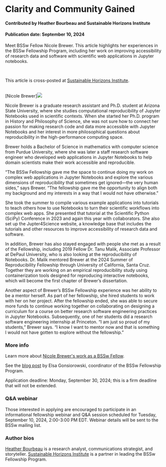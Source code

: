 # Clarity and Community Gained

#### Contributed by Heather Bourbeau and Sustainable Horizons Institute

#### Publication date: September 10, 2024

Meet BSSw Fellow Nicole Brewer.  This article highlights her experiences in the BSSw Fellowship Program, 
including her work on improving accessibility of research data and software with scientific web applications in Jupyter notebooks.  

<br>

This article is cross-posted at [Sustainable Horizons Institute](https://shinstitute.org/clarity-and-community-gained/).

<br>
[Nicole Brewer]<img src='../../images/People_2023_F_Brewer.png' class='logo' />

<br>

Nicole Brewer is a graduate research assistant and Ph.D. student at Arizona State University, where she studies computational reproducibility of Jupyter Notebooks used in scientific contexts. When she started her Ph.D. program in History and Philosophy of Science, she was not sure how to connect her passion for making research code and data more accessible with Jupyter Notebooks and her interest in more philosophical questions about reproducibility in the high-performance computing space.

Brewer holds a Bachelor of Science in mathematics with computer science from Purdue University, where she was later a staff research software engineer who developed web applications in Jupyter Notebooks to help domain scientists make their work accessible and reproducible.

“The BSSw Fellowship gave me the space to continue doing my work on complex web applications in Jupyter Notebooks and explore the various dimensions of reproducibility that sometimes get ignored—the very human sides,” says Brewer. “The fellowship gave me the opportunity to align both my background and my interests in a way that I would not have otherwise.”

She took the summer to compile various example applications into tutorials to teach others how to use Notebooks to turn their scientific workflows into complex web apps. She presented that tutorial at the Scientific Python (SciPy) Conference in 2023 and again this year with collaborators. She also set up the Jupter4Science website, a knowledge base that includes the tutorials and other resources to improve accessibility of research data and software.

In addition, Brewer has also stayed engaged with people she met as a result of the Fellowship, including 2019 Fellow Dr. Tanu Malik, Associate Professor at DePaul University, who is also looking at the reproducibility of Notebooks. Dr. Malik mentored Brewer at the 2024 Summer of Reproducibility Fellowship through University of California, Santa Cruz. Together they are working on an empirical reproducibility study using containerization tools designed for reproducing interactive notebooks, which will become the first chapter of Brewer’s dissertation.

Another aspect of Brewer’s BSSw Fellowship experience was her ability to be a mentor herself. As part of her fellowship, she hired students to work with her on her project. After the fellowship ended, she was able to secure more funds to continue working together on collaborating on designing a curriculum for a course on better research software engineering practices in Jupyter Notebooks. Subsequently, one of her students did a research software engineering internship at Princeton. “I am just so proud of my students,” Brewer says. “I know I want to mentor now and that is something I would not have gotten to explore without the fellowship.”

### More info
Learn more about [Nicole Brewer's work as a BSSw Fellow](https://bssw.io/fellows/nicole-brewer).

See the [blog post](https://bssw.io/blog_posts/applications-open-for-the-2025-bssw-fellowship-program) by Elsa Gonsiorowski, coordinator of the BSSw Fellowship Program.

Application deadline: Monday, September 30, 2024; this is a firm deadline that will not be extended.

### Q&A webinar

Those interested in applying are encouraged to participate in an informational fellowship webinar and Q&A session scheduled for Tuesday, September 10, 2024, 2:00-3:00 PM EDT.  Webinar details will be sent to the BSSw mailing list.

### Author bios
[Heather Bourbeau](https://www.linkedin.com/in/heatherbourbeau/) is a research analyst, communications strategist, and storyteller. 
[Sustainable Horizons Institute](https://shinstitute.org) is a partner in leading the BSSw Fellowship Program. 

<br>

<!---
Publish: yes
Track: bssw fellowship
Pinned: no
Topics: Funding sources and programs, projects and organizations
RSS update: 2024-09-10
OpenGraph image: OG_2408_BSSwFellowships.png
--->
